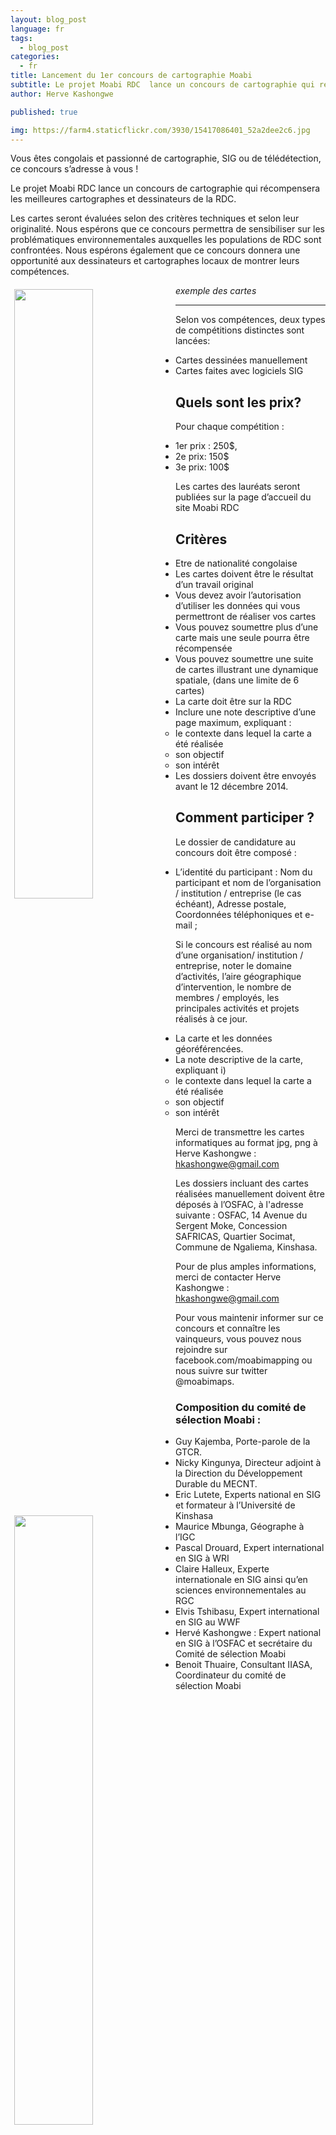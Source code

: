 ```yaml
---
layout: blog_post
language: fr
tags:
  - blog_post
categories:
  - fr
title: Lancement du 1er concours de cartographie Moabi
subtitle: Le projet Moabi RDC  lance un concours de cartographie qui récompensera les meilleures cartographes et dessinateurs de la RDC.
author: Herve Kashongwe

published: true

img: https://farm4.staticflickr.com/3930/15417086401_52a2dee2c6.jpg
---
```

Vous êtes congolais et passionné de cartographie, SIG ou de télédétection, ce concours s’adresse à vous !

Le projet Moabi RDC  lance un concours de cartographie qui récompensera les meilleures cartographes et dessinateurs de la RDC.

Les cartes seront évaluées selon des critères techniques et selon leur originalité. Nous espérons que ce concours permettra de sensibiliser sur les problématiques environnementales auxquelles les populations de RDC sont confrontées. Nous espérons également que ce concours donnera une opportunité aux dessinateurs et cartographes locaux de montrer leurs compétences.

<div>
  <img src="http://2.bp.blogspot.com/_59lYK5VQ6Gs/S9kSj38Dg0I/AAAAAAAAAmI/MTgNXj8QFCI/s1600/CARPE_BaseMap_landscapes.jpg" style="float:left; width:50%; padding:6px;" />
  <img src="https://farm4.staticflickr.com/3927/15234028660_b71d21423e_o.png" style="float:left; width:50%; padding:6px;" />
  <span style="clear:both"></span>
</div>

*exemple des cartes*

***

Selon vos compétences, deux types de compétitions distinctes sont lancées:

* Cartes dessinées manuellement
* Cartes faites avec logiciels SIG

## Quels sont les prix?

Pour chaque compétition :

* 1er prix : 250$,
* 2e prix: 150$
* 3e   prix: 100$

Les cartes des lauréats seront publiées sur la page d’accueil du site Moabi RDC


## Critères

* Etre de nationalité congolaise
* Les cartes doivent être le résultat d’un travail original
* Vous devez avoir l’autorisation d’utiliser les données qui vous permettront de réaliser vos cartes
* Vous pouvez soumettre plus d’une carte mais une seule pourra être récompensée
* Vous pouvez soumettre une suite de cartes illustrant une dynamique spatiale, (dans une limite de 6 cartes)
* La carte doit être sur la RDC
* Inclure une note descriptive d’une page maximum, expliquant :
  * le contexte dans lequel la carte a été réalisée
  * son objectif
  * son intérêt
* Les dossiers doivent être envoyés avant le 12 décembre 2014.


## Comment participer ?
Le dossier de candidature au concours doit être composé :
* L’identité du participant : Nom du participant et nom de l’organisation / institution / entreprise (le cas échéant), Adresse postale, Coordonnées téléphoniques et e-mail ;

Si le concours est réalisé au nom d’une organisation/ institution / entreprise, noter le domaine d’activités, l’aire géographique d’intervention, le nombre de membres / employés, les principales activités et projets réalisés à ce jour.
* La carte et les données géoréférencées.
* La note descriptive de la carte, expliquant i)
  * le contexte dans lequel la carte a été réalisée
  * son objectif
  * son intérêt

Merci de transmettre les cartes informatiques au format jpg, png à Herve Kashongwe : hkashongwe@gmail.com

Les dossiers incluant des cartes réalisées manuellement doivent être déposés à l’OSFAC, à l'adresse suivante : OSFAC, 14 Avenue du Sergent Moke, Concession SAFRICAS, Quartier Socimat, Commune de Ngaliema, Kinshasa.

Pour de plus amples informations, merci de contacter Herve Kashongwe : hkashongwe@gmail.com

Pour vous maintenir informer sur ce concours et connaître les vainqueurs, vous pouvez nous rejoindre sur facebook.com/moabimapping ou nous suivre sur twitter @moabimaps.

### Composition du comité de sélection Moabi :

* Guy Kajemba, Porte-parole de la GTCR.
* Nicky Kingunya, Directeur adjoint à la Direction du Développement Durable du MECNT.
* Eric Lutete, Experts national en SIG et formateur à l’Université de Kinshasa
* Maurice Mbunga, Géographe à l’IGC
* Pascal Drouard, Expert international en SIG à WRI
* Claire Halleux, Experte internationale en SIG ainsi qu’en sciences environnementales au RGC
* Elvis Tshibasu, Expert international en SIG au WWF
* Hervé Kashongwe : Expert national en SIG à l’OSFAC et secrétaire du Comité de sélection Moabi
* Benoit Thuaire, Consultant IIASA, Coordinateur du comité de sélection Moabi




